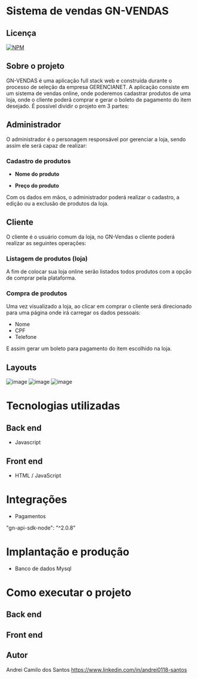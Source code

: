 # Sistema de vendas  GN-VENDAS

## Licença  
[![NPM](https://img.shields.io/npm/l/react)](https://github.com/andrei0118/gn-vendas/blob/master/LICENSE)

## Sobre o projeto
GN-VENDAS é uma aplicação full stack web e construída durante o processo de seleção da empresa GERENCIANET. A aplicação consiste em um sistema de vendas online, onde poderemos cadastrar produtos de uma loja, onde o cliente poderá comprar e gerar o boleto de pagamento do item desejado.
É possível dividir o projeto em 3 partes:
## Administrador
O administrador é o personagem responsável por gerenciar a loja, sendo assim ele será capaz de realizar:
### Cadastro de produtos
- **Nome do produto**

- **Preço do produto**

Com os dados em mãos, o administrador poderá realizar o cadastro, a edição ou a exclusão de produtos da loja.
## Cliente
O cliente é o usuário comum da loja, no GN-Vendas o cliente poderá realizar as seguintes operações:
### Listagem de produtos (loja)
A fim de colocar sua loja online serão listados todos produtos com a opção de comprar pela plataforma.
### Compra de produtos
Uma vez visualizado a loja, ao clicar em comprar o cliente será direcionado para uma página onde irá carregar os dados pessoais:
- Nome
-  CPF 
-  Telefone

E assim gerar um boleto para pagamento do item escolhido na loja.


##  Layouts  
![image](https://user-images.githubusercontent.com/75299828/138769853-93ec4746-5bdb-4d9c-914c-c09423c1aed4.png)
![image](https://user-images.githubusercontent.com/75299828/138769907-a2f76847-1ef7-4675-9529-0452a7fa23f7.png)
![image](https://user-images.githubusercontent.com/75299828/138776963-e7b345c3-6fe4-4095-a4aa-c0537e6aae06.png)


# Tecnologias utilizadas
## Back end
- Javascript

## Front end
-	HTML / JavaScript
# Integrações
-	Pagamentos

"gn-api-sdk-node": "^2.0.8"


# Implantação e produção
-	Banco de dados Mysql

# Como executar o projeto

## Back end

## Front end


## Autor
Andrei Camilo dos Santos
https://www.linkedin.com/in/andrei0118-santos
